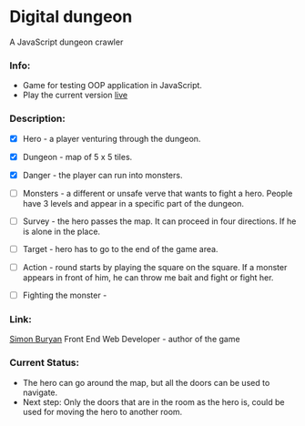 # Digital dungeon

A JavaScript dungeon crawler

### Info:

- Game for testing OOP application in JavaScript.
- Play the current version [live](http://simonburyan.cz/digitaldungeon/)

### Description:


- [x] Hero - a player venturing through the dungeon.

- [x] Dungeon - map of 5 x 5 tiles.

- [x] Danger - the player can run into monsters.

- [ ] Monsters - a different or unsafe verve that wants to fight a hero. People have 3 levels and appear in a specific part of the dungeon.

- [ ] Survey - the hero passes the map. It can proceed in four directions. If he is alone in the place.

- [ ] Target - hero has to go to the end of the game area.

- [ ] Action - round starts by playing the square on the square. If a monster appears in front of him, he can throw me bait and fight or fight her.

- [ ] Fighting the monster -

### Link:

[Simon Buryan](http://www.simonburyan.cz)
Front End Web Developer - author of the game

### Current Status:

- The hero can go around the map, but all the doors can be used to navigate.
- Next step: Only the doors that are in the room as the hero is, could be used for moving the hero to another room.
